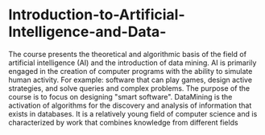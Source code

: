 # Introduction-to-Artificial-Intelligence-and-Data-
The course presents the theoretical and algorithmic basis of the field of artificial intelligence (AI) and the introduction of data mining. AI is primarily engaged in the creation of computer programs with the ability to simulate human activity. For example: software that can play games, design active strategies, and solve queries and complex problems. The purpose of the course is to focus on designing "smart software". DataMining is the activation of algorithms for the discovery and analysis of information that exists in databases. It is a relatively young field of computer science and is characterized by work that combines knowledge from different fields

